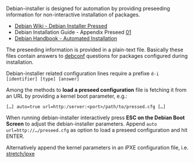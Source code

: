 
Debian-installer is designed for automation by providing preseeding information for non-interactive installation of packages. 

* [Debian Wiki - Debian Installer Pressed][pressed]
* Debian Installation Guide - Appendix Preseed [01]
* [Debian Handbook - Automated Installation][debbook]

The preseeding information is provided in a plain-text file. Basically these files contain answers to [debconf][debconf] questions for packages configured during installation.

Debian-installer related configuration lines require a prefixe `d-i [identifier] [type] [answer]` 

Among the methods to **load a preseed configuration** file is fetching it from an URL by providing a kernel boot parameter, e.g.: 

```
[…] auto=true url=http:/server:<port>/path/to/pressed.cfg […]
```

When running debian-installer interactively press **ESC on the Debian Boot Screen** to adjust the debian-installer parameters. Append `auto url=http://…/preseed.cfg` as option to load a preseed configuration and hit ENTER.

Alternatively append the kernel parameters in an iPXE configuration file, i.e. [stretch/ipxe](stretch/ipxe)


[01]: https://www.debian.org/releases/stable/amd64/apb.html.en
[pressed]: https://wiki.debian.org/DebianInstaller/Preseed
[debbook]: https://debian-handbook.info/browse/stable/sect.automated-installation.html
[debconf]: https://manpages.debian.org/stretch/debconf/debconf.1.en.html
